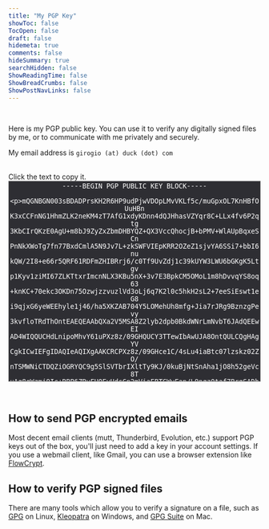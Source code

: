 ```yaml
---
title: "My PGP Key"
showToc: false
TocOpen: false
draft: false
hidemeta: true
comments: false
hideSummary: true
searchHidden: false
ShowReadingTime: false
ShowBreadCrumbs: false
ShowPostNavLinks: false
---
```



<br />

Here is my PGP public key. You can use it to verify any digitally signed files by me, or to communicate with me privately and securely. 

My email address is `girogio (at) duck (dot) com`


<br />
Click the text to copy it.
<textarea readonly cols="80" onclick="this.select();document.execCommand('copy');alert('Copied to clipboard.')" style="color:white;width:100%;font-family:monospace;text-align:center;display:block;height:400px;resize:none;background:#2E2E33" >
-----BEGIN PGP PUBLIC KEY BLOCK-----

mQGNBGN003sBDADPrsKH2R6HP9udPjwVDOpLMvVKLf5c/muGpxOL7KnHBfOUuHBn
K3xCCFnNG1HhmZLK2neKM4zT7AfG1xdyKDnn4dQJHhasVZYqr8C+LLx4fv6P2qtg
3KbCIrQKzE0AgU+m8bJ9ZyZxZbmDHBYQZ+QX3VccQhocjB+bPMV+WlAUpBqxeSCn
PnNkXWoTg7fn77BxdCmlA5N9Jv7L+zkSWFVIEpKRR2OZeZ1sjvYA6SSi7+bbI6nu
kQW/2I8+e66r5QRF61RDFmZHIBRrj6/c0Tf9UvZdj1c39kUYW3LWU6bGKgK5Ltgv
p1Kyv1ziMI67ZLKTtxrImcnNLX3KBu5nX+3v7E3BpkCM5OMoL1m8hDvvqYS8oq63
+knKC+70ekc3OKDn75OzwjzzvuzlVd3oLj6q7K2l0c5hkH2sL2+7eeSiEswt1eG8
i9qjxG6yeWEEhyle1j46/ha5XKZAB704Y5LOMehUh8mfg+Jia7rJRg9BznzgPevy
3kvfloTRdThOntEAEQEAAbQXa2V5MSA8Z2lyb2dpb0BkdWNrLmNvbT6JAdQEEwEI
AD4WIQQUCHdLnipoMhvY61uPXz8z/09GHQUCY3TTewIbAwUJA8OntQULCQgHAgYV
CgkICwIEFgIDAQIeAQIXgAAKCRCPXz8z/09GHce1C/4sLu4iaBtc07lzskz02ZO/
nTSMWNiCTDQZiOGRYQC9g5SlSVTbrIXltTy9KJ/0kuBjNtSnAha1jO8h52geVc8T
uAg8qWzmj9Ic+RBP6ZRvFHOEyUdsGn2mViaEBTGWyFap/L9nqz0taf7BrgSADhZV
ecfntGVy5pxhdhsxPKDZxqgo7De1k2vkGeezh9Z90CZf4TluxU+L4YLnzpqoyzdd
fnsMNlyi0/kIVsYF3hncDSe2B4Ou3cgJdBZcZe1Y/+HLHmRv8uhbuUlpIZE31FQQ
KslmQIyIy/qMkkRpco8anUzI1jXpJnieKz8wpnmUTg9fFo/cifoW//DLA4fSqnp8
G6oof8MXarqOk3HKAPVEUeU/NJcZvarp/IpT+YqvHTJO/GxsEv2MMLp1P8ApA/vc
VgxalvEZt4gAB/lQpYkPKIMb7irGlIqfc4F1ZuUM3dSVPhWTZWMtG1FA14yFcGYF
cBHdVx3ndrZvTzBlmew9pEY3CyHvbEIWA0u+lk2zw8y5AY0EY3TTewEMAKrLxsqz
sCCnGUOz2VehOUS4TZ29TzYH//3MsVT8XncjT7dW+rapiPLqs2pxw7GG+iYHvoeu
hVadHiQOAMqrLIVlZmptFFMCwZhtdbfeGhQS8+aYm1p5ecEGNzMany4vai3QqOaj
iXbUV44CB3BJN4E8grw0nZnX4YnQiJk3weuammLCR+uAZrTunhtrbIlC7KAl+2bC
6SvKxQeiYrcRbQmenMg765KiPuJc+WgclZrxe/7BZbpKsLjn9ZZ90iyCkd05N1H2
7ctX0/4R4ix2587aUOBgpRKNxPIYPyDwkQG5joWMH/y18OfpnQroHr5QerNRWs1k
RuoXJDMrRnFT8IVC0zMHPBOFK51Rh0lphneudBlguJR9QPNwWaBluxONroKQoCEu
jEjMGrhLHQZurou0znBPNAC1Tde/oJ5AnnLKy6otKwEpGocXZWlolFbTIdibfRGI
U69aIirIbP89guxFllAI0NcCABc2yR11lCOfJFYDQO6Er2BszjWuD0nVcQARAQAB
iQG8BBgBCAAmFiEEFAh3S54qaDIb2Otbj18/M/9PRh0FAmN003sCGwwFCQPDp7UA
CgkQj18/M/9PRh2z+Qv/UiVBlhGiblXMaPnZXj/h5DskT8ITtrmXgl1/SpA8l68o
rRD0RnUmxSRDajkfReUW8Y1WFk9RNidhV0/a3kOWphjM+IbXoLX6wKR8Dj8NhNzE
huOTqp4zry7tMIaTv0Vfd2baPSDzOVTLBtGtLz5MbCv0PRkFNJp9SODPhZAqr8dc
qCRWkuIXbam/nki+SoU67c7by55Vd6/BARJj7ZSLoxbvyXygduRP15NIfUwqdCYE
qS8pJaLkAPn3XOEuca3jWCwf0FPDrEOkLXxdkdgnXW6ZdVxrMPc2P5OFVMt8sfaF
MQCCjsdSDqGjXJcNx2GwrQxJyoeOkjSe0Ryw2XcS8qcHFlkHdLy7bgKFCNa1ElJi
iqs7v+3IfuDEAiPvHCKpLfU4ZA6c+u4twdFtkfUHQPWRA3u3pvchLRxwC5ndibax
E36kfdfVDz33P6WYkgIMw9gdUpdkMkDdemhKualoKlStHLkNxL9vU3z+e84RFmGq
hw/Wfm6ggW9lQlwh/ddg
=3qxh
-----END PGP PUBLIC KEY BLOCK-----
</textarea>

<br />

## How to send PGP encrypted emails

Most decent email clients (mutt, Thunderbird, Evolution, etc.) support PGP keys out of the box, you'll just need to add a key in your account settings. If you use a webmail client, like Gmail, you can use a browser extension like [FlowCrypt](https://flowcrypt.com/).

## How to verify PGP signed files

There are many tools which allow you to verify a signature on a file, such as [GPG](https://www.gnupg.org/) on Linux, [Kleopatra](https://www.openpgp.org/software/kleopatra/) on Windows, and [GPG Suite](https://gpgtools.org/) on Mac.